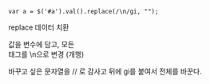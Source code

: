    var a = $('#a').val().replace(/\n/gi, "");

replace 데이터 치환

값을 변수에 담고,
모든 <br> 태그를 \n으로 변경 (개행)

바꾸고 싶은 문자열을 // 로 감사고 뒤에 gi를 붙여서 전체를 바꾼다.
